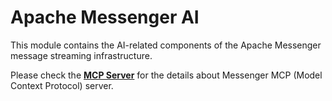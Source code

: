 # Apache Messenger AI

This module contains the AI-related components of the Apache Messenger message streaming infrastructure.

Please check the **[MCP Server](https://github.com/apache/messenger/tree/master/core/ai/mcp)** for the details about Messenger MCP (Model Context Protocol) server.
